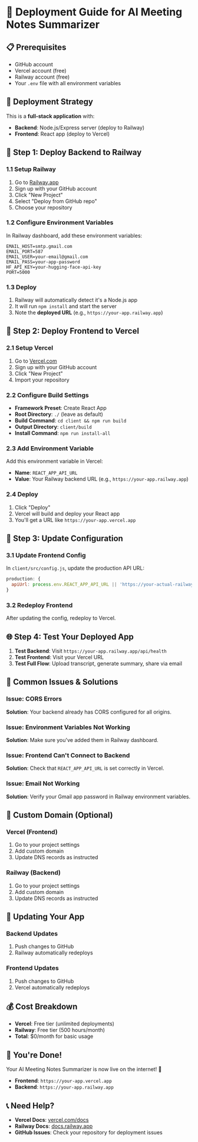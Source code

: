 # 🚀 Deployment Guide for AI Meeting Notes Summarizer

## 📋 Prerequisites

- GitHub account
- Vercel account (free)
- Railway account (free)
- Your `.env` file with all environment variables

## 🎯 Deployment Strategy

This is a **full-stack application** with:
- **Backend**: Node.js/Express server (deploy to Railway)
- **Frontend**: React app (deploy to Vercel)

## 🚀 Step 1: Deploy Backend to Railway

### 1.1 Setup Railway
1. Go to [Railway.app](https://railway.app)
2. Sign up with your GitHub account
3. Click "New Project"
4. Select "Deploy from GitHub repo"
5. Choose your repository

### 1.2 Configure Environment Variables
In Railway dashboard, add these environment variables:
```
EMAIL_HOST=smtp.gmail.com
EMAIL_PORT=587
EMAIL_USER=your-email@gmail.com
EMAIL_PASS=your-app-password
HF_API_KEY=your-hugging-face-api-key
PORT=5000
```

### 1.3 Deploy
1. Railway will automatically detect it's a Node.js app
2. It will run `npm install` and start the server
3. Note the **deployed URL** (e.g., `https://your-app.railway.app`)

## 🚀 Step 2: Deploy Frontend to Vercel

### 2.1 Setup Vercel
1. Go to [Vercel.com](https://vercel.com)
2. Sign up with your GitHub account
3. Click "New Project"
4. Import your repository

### 2.2 Configure Build Settings
- **Framework Preset**: Create React App
- **Root Directory**: `./` (leave as default)
- **Build Command**: `cd client && npm run build`
- **Output Directory**: `client/build`
- **Install Command**: `npm run install-all`

### 2.3 Add Environment Variable
Add this environment variable in Vercel:
- **Name**: `REACT_APP_API_URL`
- **Value**: Your Railway backend URL (e.g., `https://your-app.railway.app`)

### 2.4 Deploy
1. Click "Deploy"
2. Vercel will build and deploy your React app
3. You'll get a URL like `https://your-app.vercel.app`

## 🔧 Step 3: Update Configuration

### 3.1 Update Frontend Config
In `client/src/config.js`, update the production API URL:
```javascript
production: {
  apiUrl: process.env.REACT_APP_API_URL || 'https://your-actual-railway-url.railway.app'
}
```

### 3.2 Redeploy Frontend
After updating the config, redeploy to Vercel.

## 🌐 Step 4: Test Your Deployed App

1. **Test Backend**: Visit `https://your-app.railway.app/api/health`
2. **Test Frontend**: Visit your Vercel URL
3. **Test Full Flow**: Upload transcript, generate summary, share via email

## 🚨 Common Issues & Solutions

### Issue: CORS Errors
**Solution**: Your backend already has CORS configured for all origins.

### Issue: Environment Variables Not Working
**Solution**: Make sure you've added them in Railway dashboard.

### Issue: Frontend Can't Connect to Backend
**Solution**: Check that `REACT_APP_API_URL` is set correctly in Vercel.

### Issue: Email Not Working
**Solution**: Verify your Gmail app password in Railway environment variables.

## 📱 Custom Domain (Optional)

### Vercel (Frontend)
1. Go to your project settings
2. Add custom domain
3. Update DNS records as instructed

### Railway (Backend)
1. Go to your project settings
2. Add custom domain
3. Update DNS records as instructed

## 🔄 Updating Your App

### Backend Updates
1. Push changes to GitHub
2. Railway automatically redeploys

### Frontend Updates
1. Push changes to GitHub
2. Vercel automatically redeploys

## 💰 Cost Breakdown

- **Vercel**: Free tier (unlimited deployments)
- **Railway**: Free tier (500 hours/month)
- **Total**: $0/month for basic usage

## 🎉 You're Done!

Your AI Meeting Notes Summarizer is now live on the internet! 🚀

- **Frontend**: `https://your-app.vercel.app`
- **Backend**: `https://your-app.railway.app`

## 📞 Need Help?

- **Vercel Docs**: [vercel.com/docs](https://vercel.com/docs)
- **Railway Docs**: [docs.railway.app](https://docs.railway.app)
- **GitHub Issues**: Check your repository for deployment issues
